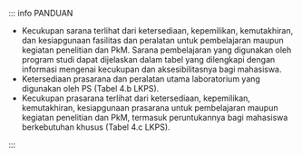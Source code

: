 ::: info PANDUAN

- Kecukupan sarana terlihat dari ketersediaan, kepemilikan, kemutakhiran, dan kesiapgunaan fasilitas dan peralatan untuk pembelajaran maupun kegiatan penelitian dan PkM. Sarana pembelajaran yang digunakan oleh program studi dapat dijelaskan dalam tabel yang dilengkapi dengan informasi mengenai kecukupan dan aksesibilitasnya bagi mahasiswa.
- Ketersediaan prasarana dan peralatan utama laboratorium yang digunakan oleh PS (Tabel 4.b LKPS).
- Kecukupan prasarana terlihat dari ketersediaan, kepemilikan, kemutakhiran, kesiapgunaan prasarana untuk pembelajaran maupun kegiatan penelitian dan PkM, termasuk peruntukannya bagi mahasiswa berkebutuhan khusus (Tabel 4.c LKPS).

:::

